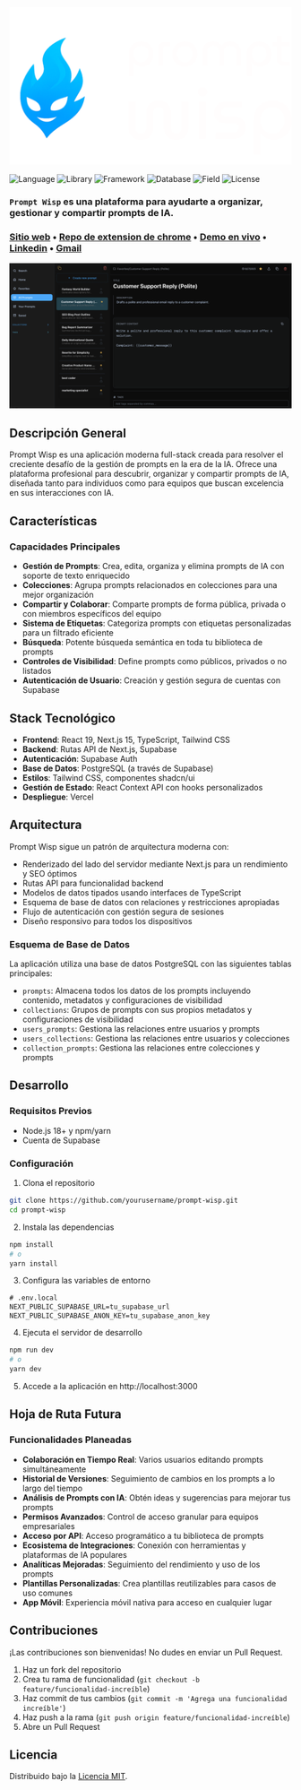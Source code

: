![Prompt Wisp](/public/wisplogo.svg)

![Language](https://img.shields.io/badge/Lenguaje-TypeScript-3178c6?logo=typescript&logoColor=white)
![Library](https://img.shields.io/badge/Libreria-React-4fccf3?logo=react&logoColor=white)
![Framework](https://img.shields.io/badge/Framework-NextJS-black?logo=nextdotjs&logoColor=white)
![Database](https://img.shields.io/badge/Database-Supabase-3ecf8e?logo=supabase&logoColor=white)
![Field](https://img.shields.io/badge/Campo-Ingenieria%20de%20Software-white)
![License](https://img.shields.io/badge/Licencia-MIT-brown)


### ```Prompt Wisp``` es una plataforma para ayudarte a organizar, gestionar y compartir prompts de IA.

### [Sitio web](https://prompt-wisp.vercel.app/) • [Repo de extension de chrome](https://github.com/LeonardoCerv/prompt-wisp-web-extension) • [Demo en vivo](https://prompt-wisp.vercel.app/prompt) • [Linkedin](https://www.linkedin.com/in/leonardocerv/) • [Gmail](mailto:Leocerva29@gmail.com)


![Vista previa de Prompt Wisp](/public/preview.png)

## Descripción General

Prompt Wisp es una aplicación moderna full-stack creada para resolver el creciente desafío de la gestión de prompts en la era de la IA. Ofrece una plataforma profesional para descubrir, organizar y compartir prompts de IA, diseñada tanto para individuos como para equipos que buscan excelencia en sus interacciones con IA.

## Características

### Capacidades Principales
- **Gestión de Prompts**: Crea, edita, organiza y elimina prompts de IA con soporte de texto enriquecido
- **Colecciones**: Agrupa prompts relacionados en colecciones para una mejor organización
- **Compartir y Colaborar**: Comparte prompts de forma pública, privada o con miembros específicos del equipo
- **Sistema de Etiquetas**: Categoriza prompts con etiquetas personalizadas para un filtrado eficiente
- **Búsqueda**: Potente búsqueda semántica en toda tu biblioteca de prompts
- **Controles de Visibilidad**: Define prompts como públicos, privados o no listados
- **Autenticación de Usuario**: Creación y gestión segura de cuentas con Supabase

## Stack Tecnológico

- **Frontend**: React 19, Next.js 15, TypeScript, Tailwind CSS
- **Backend**: Rutas API de Next.js, Supabase
- **Autenticación**: Supabase Auth
- **Base de Datos**: PostgreSQL (a través de Supabase)
- **Estilos**: Tailwind CSS, componentes shadcn/ui
- **Gestión de Estado**: React Context API con hooks personalizados
- **Despliegue**: Vercel

## Arquitectura

Prompt Wisp sigue un patrón de arquitectura moderna con:

- Renderizado del lado del servidor mediante Next.js para un rendimiento y SEO óptimos
- Rutas API para funcionalidad backend
- Modelos de datos tipados usando interfaces de TypeScript
- Esquema de base de datos con relaciones y restricciones apropiadas
- Flujo de autenticación con gestión segura de sesiones
- Diseño responsivo para todos los dispositivos

### Esquema de Base de Datos

La aplicación utiliza una base de datos PostgreSQL con las siguientes tablas principales:
- `prompts`: Almacena todos los datos de los prompts incluyendo contenido, metadatos y configuraciones de visibilidad
- `collections`: Grupos de prompts con sus propios metadatos y configuraciones de visibilidad
- `users_prompts`: Gestiona las relaciones entre usuarios y prompts
- `users_collections`: Gestiona las relaciones entre usuarios y colecciones
- `collection_prompts`: Gestiona las relaciones entre colecciones y prompts

## Desarrollo

### Requisitos Previos

- Node.js 18+ y npm/yarn
- Cuenta de Supabase

### Configuración

1. Clona el repositorio
```bash
git clone https://github.com/yourusername/prompt-wisp.git
cd prompt-wisp
```

2. Instala las dependencias
```bash
npm install
# o
yarn install
```

3. Configura las variables de entorno
```
# .env.local
NEXT_PUBLIC_SUPABASE_URL=tu_supabase_url
NEXT_PUBLIC_SUPABASE_ANON_KEY=tu_supabase_anon_key
```

4. Ejecuta el servidor de desarrollo
```bash
npm run dev
# o
yarn dev
```

5. Accede a la aplicación en http://localhost:3000

## Hoja de Ruta Futura

### Funcionalidades Planeadas

- **Colaboración en Tiempo Real**: Varios usuarios editando prompts simultáneamente
- **Historial de Versiones**: Seguimiento de cambios en los prompts a lo largo del tiempo
- **Análisis de Prompts con IA**: Obtén ideas y sugerencias para mejorar tus prompts
- **Permisos Avanzados**: Control de acceso granular para equipos empresariales
- **Acceso por API**: Acceso programático a tu biblioteca de prompts
- **Ecosistema de Integraciones**: Conexión con herramientas y plataformas de IA populares
- **Analíticas Mejoradas**: Seguimiento del rendimiento y uso de los prompts
- **Plantillas Personalizadas**: Crea plantillas reutilizables para casos de uso comunes
- **App Móvil**: Experiencia móvil nativa para acceso en cualquier lugar

## Contribuciones

¡Las contribuciones son bienvenidas! No dudes en enviar un Pull Request.

1. Haz un fork del repositorio
2. Crea tu rama de funcionalidad (`git checkout -b feature/funcionalidad-increíble`)
3. Haz commit de tus cambios (`git commit -m 'Agrega una funcionalidad increíble'`)
4. Haz push a la rama (`git push origin feature/funcionalidad-increíble`)
5. Abre un Pull Request

## Licencia

Distribuido bajo la [Licencia MIT](LICENSE).